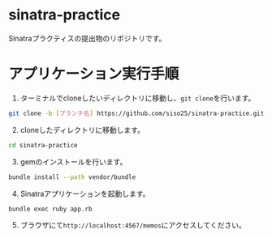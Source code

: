 # sinatra-practice
Sinatraプラクティスの提出物のリポジトリです。

# アプリケーション実行手順
1. ターミナルでcloneしたいディレクトリに移動し、```git clone```を行います。
```bash
git clone -b [ブランチ名] https://github.com/siso25/sinatra-practice.git
```
2. cloneしたディレクトリに移動します。
```bash
cd sinatra-practice
```
3. gemのインストールを行います。
```bash
bundle install --path vendor/bundle
```
4. Sinatraアプリケーションを起動します。
```bash
bundle exec ruby app.rb
```
5. ブラウザにて```http://localhost:4567/memos```にアクセスしてください。
